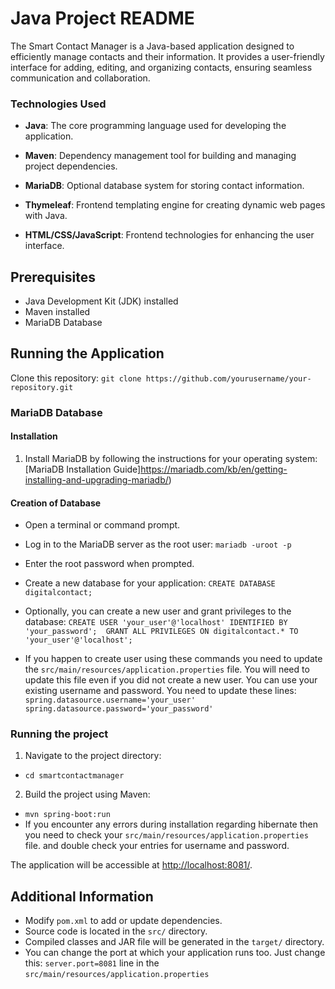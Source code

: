 # Java Project README

The Smart Contact Manager is a Java-based application designed to efficiently manage contacts and their information. It provides a user-friendly interface for adding, editing, and organizing contacts, ensuring seamless communication and collaboration.

### Technologies Used      
- **Java**: The core programming language used for developing the application.     
- **Maven**: Dependency management tool for building and managing project dependencies.     
- **MariaDB**: Optional database system for storing contact information.   
- **Thymeleaf**: Frontend templating engine for creating dynamic web pages with Java.

- **HTML/CSS/JavaScript**: Frontend technologies for enhancing the user interface.
## Prerequisites

- Java Development Kit (JDK) installed
- Maven installed
- MariaDB Database

## Running the Application

Clone this repository:
```git clone https://github.com/yourusername/your-repository.git```

### MariaDB Database

#### Installation

1. Install MariaDB by following the instructions for your operating system: [MariaDB Installation Guide]https://mariadb.com/kb/en/getting-installing-and-upgrading-mariadb/)


#### Creation of Database

- Open a terminal or command prompt.

 - Log in to the MariaDB server as the root user: ```mariadb -uroot -p```

 -  Enter the root password when prompted.
 - Create a new database for your application: ```CREATE DATABASE digitalcontact;```
 
 - Optionally, you can create a new user and grant privileges to the database: ```CREATE USER 'your_user'@'localhost' IDENTIFIED BY 'your_password';  GRANT ALL PRIVILEGES ON digitalcontact.* TO 'your_user'@'localhost';```
 - If you happen to create user using these commands you need to update the ```src/main/resources/application.properties``` file. You will need to update this file even if you did not create a new user. You can use your existing username and password. You need to update these lines: ```spring.datasource.username='your_user'``` ```spring.datasource.password='your_password'``` 
 ### Running the project
1. Navigate to the project directory:
 - ```cd smartcontactmanager```

2. Build the project using Maven:
 - ```mvn spring-boot:run```
 - If you encounter any errors during installation regarding hibernate then you need to check your ```src/main/resources/application.properties``` file. and double check your entries for username and password.

The application will be accessible at [http://localhost:8081/](http://localhost:8081/).

## Additional Information

- Modify `pom.xml` to add or update dependencies.
- Source code is located in the `src/` directory.
- Compiled classes and JAR file will be generated in the `target/` directory.
- You can change the port at which your application runs too. Just change this: ```server.port=8081``` line in the  ```src/main/resources/application.properties``` 

